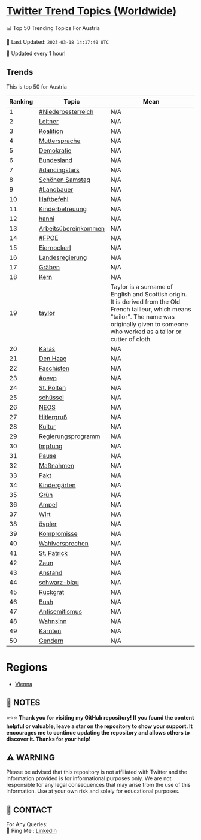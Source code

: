 [Twitter Trend Topics (Worldwide)](https://github.com/ErcinDedeoglu/Twitter-Trend-Topics)
==========


📊 Top 50 Trending Topics For Austria

📆 Last Updated: `2023-03-18 14:17:40 UTC`

🔧 Updated every 1 hour!


## Trends

This is top 50 for Austria

| Ranking | Topic | Mean |
| ------- | ------------ | ------------ |
| 1 | [#Niederoesterreich](http://twitter.com/search?q=%23Niederoesterreich) | N/A |
| 2 | [Leitner](http://twitter.com/search?q=Leitner) | N/A |
| 3 | [Koalition](http://twitter.com/search?q=Koalition) | N/A |
| 4 | [Muttersprache](http://twitter.com/search?q=Muttersprache) | N/A |
| 5 | [Demokratie](http://twitter.com/search?q=Demokratie) | N/A |
| 6 | [Bundesland](http://twitter.com/search?q=Bundesland) | N/A |
| 7 | [#dancingstars](http://twitter.com/search?q=%23dancingstars) | N/A |
| 8 | [Schönen Samstag](http://twitter.com/search?q=Sch%c3%b6nen+Samstag) | N/A |
| 9 | [#Landbauer](http://twitter.com/search?q=%23Landbauer) | N/A |
| 10 | [Haftbefehl](http://twitter.com/search?q=Haftbefehl) | N/A |
| 11 | [Kinderbetreuung](http://twitter.com/search?q=Kinderbetreuung) | N/A |
| 12 | [hanni](http://twitter.com/search?q=hanni) | N/A |
| 13 | [Arbeitsübereinkommen](http://twitter.com/search?q=Arbeits%c3%bcbereinkommen) | N/A |
| 14 | [#FPOE](http://twitter.com/search?q=%23FPOE) | N/A |
| 15 | [Eiernockerl](http://twitter.com/search?q=Eiernockerl) | N/A |
| 16 | [Landesregierung](http://twitter.com/search?q=Landesregierung) | N/A |
| 17 | [Gräben](http://twitter.com/search?q=Gr%c3%a4ben) | N/A |
| 18 | [Kern](http://twitter.com/search?q=Kern) | N/A |
| 19 | [taylor](http://twitter.com/search?q=taylor) | Taylor is a surname of English and Scottish origin. It is derived from the Old French tailleur, which means "tailor". The name was originally given to someone who worked as a tailor or cutter of cloth. |
| 20 | [Karas](http://twitter.com/search?q=Karas) | N/A |
| 21 | [Den Haag](http://twitter.com/search?q=Den+Haag) | N/A |
| 22 | [Faschisten](http://twitter.com/search?q=Faschisten) | N/A |
| 23 | [#oevp](http://twitter.com/search?q=%23oevp) | N/A |
| 24 | [St. Pölten](http://twitter.com/search?q=St.+P%c3%b6lten) | N/A |
| 25 | [schüssel](http://twitter.com/search?q=sch%c3%bcssel) | N/A |
| 26 | [NEOS](http://twitter.com/search?q=NEOS) | N/A |
| 27 | [Hitlergruß](http://twitter.com/search?q=Hitlergru%c3%9f) | N/A |
| 28 | [Kultur](http://twitter.com/search?q=Kultur) | N/A |
| 29 | [Regierungsprogramm](http://twitter.com/search?q=Regierungsprogramm) | N/A |
| 30 | [Impfung](http://twitter.com/search?q=Impfung) | N/A |
| 31 | [Pause](http://twitter.com/search?q=Pause) | N/A |
| 32 | [Maßnahmen](http://twitter.com/search?q=Ma%c3%9fnahmen) | N/A |
| 33 | [Pakt](http://twitter.com/search?q=Pakt) | N/A |
| 34 | [Kindergärten](http://twitter.com/search?q=Kinderg%c3%a4rten) | N/A |
| 35 | [Grün](http://twitter.com/search?q=Gr%c3%bcn) | N/A |
| 36 | [Ampel](http://twitter.com/search?q=Ampel) | N/A |
| 37 | [Wirt](http://twitter.com/search?q=Wirt) | N/A |
| 38 | [övpler](http://twitter.com/search?q=%c3%b6vpler) | N/A |
| 39 | [Kompromisse](http://twitter.com/search?q=Kompromisse) | N/A |
| 40 | [Wahlversprechen](http://twitter.com/search?q=Wahlversprechen) | N/A |
| 41 | [St. Patrick](http://twitter.com/search?q=St.+Patrick) | N/A |
| 42 | [Zaun](http://twitter.com/search?q=Zaun) | N/A |
| 43 | [Anstand](http://twitter.com/search?q=Anstand) | N/A |
| 44 | [schwarz-blau](http://twitter.com/search?q=schwarz-blau) | N/A |
| 45 | [Rückgrat](http://twitter.com/search?q=R%c3%bcckgrat) | N/A |
| 46 | [Bush](http://twitter.com/search?q=Bush) | N/A |
| 47 | [Antisemitismus](http://twitter.com/search?q=Antisemitismus) | N/A |
| 48 | [Wahnsinn](http://twitter.com/search?q=Wahnsinn) | N/A |
| 49 | [Kärnten](http://twitter.com/search?q=K%c3%a4rnten) | N/A |
| 50 | [Gendern](http://twitter.com/search?q=Gendern) | N/A |



# Regions

* [Vienna](</Austria/Vienna.md>)



## 📝 NOTES

⭐⭐⭐ **Thank you for visiting my GitHub repository! If you found the content helpful or valuable, leave a star on the repository to show your support. It encourages me to continue updating the repository and allows others to discover it. Thanks for your help!**


## ⚠️ WARNING

Please be advised that this repository is not affiliated with Twitter and the information provided is for informational purposes only. We are not responsible for any legal consequences that may arise from the use of this information. Use at your own risk and solely for educational purposes.


## 📨 CONTACT

 For Any Queries:  
            🏓 Ping Me : [LinkedIn](https://www.linkedin.com/in/ercindedeoglu/)
